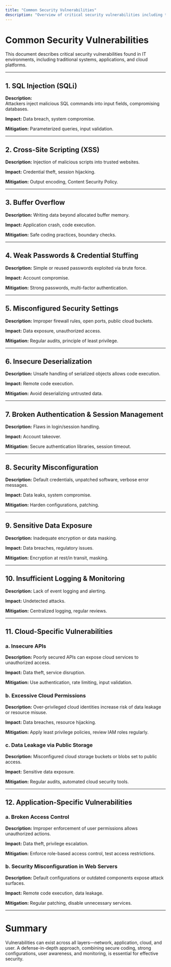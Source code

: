 ```yaml
---
title: "Common Security Vulnerabilities"
description: "Overview of critical security vulnerabilities including traditional, application, and cloud-specific risks."
---
```


# Common Security Vulnerabilities

This document describes critical security vulnerabilities found in IT environments, including traditional systems, applications, and cloud platforms.

---

## 1. SQL Injection (SQLi)

**Description:**  
Attackers inject malicious SQL commands into input fields, compromising databases.

**Impact:** Data breach, system compromise.

**Mitigation:** Parameterized queries, input validation.

---

## 2. Cross-Site Scripting (XSS)

**Description:** Injection of malicious scripts into trusted websites.

**Impact:** Credential theft, session hijacking.

**Mitigation:** Output encoding, Content Security Policy.

---

## 3. Buffer Overflow

**Description:** Writing data beyond allocated buffer memory.

**Impact:** Application crash, code execution.

**Mitigation:** Safe coding practices, boundary checks.

---

## 4. Weak Passwords & Credential Stuffing

**Description:** Simple or reused passwords exploited via brute force.

**Impact:** Account compromise.

**Mitigation:** Strong passwords, multi-factor authentication.

---

## 5. Misconfigured Security Settings

**Description:** Improper firewall rules, open ports, public cloud buckets.

**Impact:** Data exposure, unauthorized access.

**Mitigation:** Regular audits, principle of least privilege.

---

## 6. Insecure Deserialization

**Description:** Unsafe handling of serialized objects allows code execution.

**Impact:** Remote code execution.

**Mitigation:** Avoid deserializing untrusted data.

---

## 7. Broken Authentication & Session Management

**Description:** Flaws in login/session handling.

**Impact:** Account takeover.

**Mitigation:** Secure authentication libraries, session timeout.

---

## 8. Security Misconfiguration

**Description:** Default credentials, unpatched software, verbose error messages.

**Impact:** Data leaks, system compromise.

**Mitigation:** Harden configurations, patching.

---

## 9. Sensitive Data Exposure

**Description:** Inadequate encryption or data masking.

**Impact:** Data breaches, regulatory issues.

**Mitigation:** Encryption at rest/in transit, masking.

---

## 10. Insufficient Logging & Monitoring

**Description:** Lack of event logging and alerting.

**Impact:** Undetected attacks.

**Mitigation:** Centralized logging, regular reviews.

---

## 11. Cloud-Specific Vulnerabilities

### a. Insecure APIs

**Description:** Poorly secured APIs can expose cloud services to unauthorized access.

**Impact:** Data theft, service disruption.

**Mitigation:** Use authentication, rate limiting, input validation.

### b. Excessive Cloud Permissions

**Description:** Over-privileged cloud identities increase risk of data leakage or resource misuse.

**Impact:** Data breaches, resource hijacking.

**Mitigation:** Apply least privilege policies, review IAM roles regularly.

### c. Data Leakage via Public Storage

**Description:** Misconfigured cloud storage buckets or blobs set to public access.

**Impact:** Sensitive data exposure.

**Mitigation:** Regular audits, automated cloud security tools.

---

## 12. Application-Specific Vulnerabilities

### a. Broken Access Control

**Description:** Improper enforcement of user permissions allows unauthorized actions.

**Impact:** Data theft, privilege escalation.

**Mitigation:** Enforce role-based access control, test access restrictions.

### b. Security Misconfiguration in Web Servers

**Description:** Default configurations or outdated components expose attack surfaces.

**Impact:** Remote code execution, data leakage.

**Mitigation:** Regular patching, disable unnecessary services.

---

# Summary

Vulnerabilities can exist across all layers—network, application, cloud, and user. A defense-in-depth approach, combining secure coding, strong configurations, user awareness, and monitoring, is essential for effective security.
